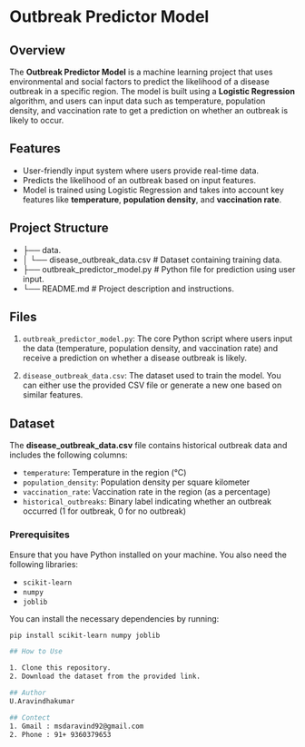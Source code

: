 # Outbreak Predictor Model

## Overview
The **Outbreak Predictor Model** is a machine learning project that uses environmental and social factors to predict the likelihood of a disease outbreak in a specific region. The model is built using a **Logistic Regression** algorithm, and users can input data such as temperature, population density, and vaccination rate to get a prediction on whether an outbreak is likely to occur.

## Features
- User-friendly input system where users provide real-time data.
- Predicts the likelihood of an outbreak based on input features.
- Model is trained using Logistic Regression and takes into account key features like **temperature**, **population density**, and **vaccination rate**.
  
## Project Structure
- ├── data.
- │   └── disease_outbreak_data.csv  # Dataset containing training data.
- ├── outbreak_predictor_model.py    # Python file for prediction using user input.
- └── README.md                      # Project description and instructions.

## Files
1. `outbreak_predictor_model.py`: The core Python script where users input the data (temperature, population density, and vaccination rate) and receive a prediction on whether a disease outbreak is likely.
   
2. `disease_outbreak_data.csv`: The dataset used to train the model. You can either use the provided CSV file or generate a new one based on similar features.

## Dataset
The **disease_outbreak_data.csv** file contains historical outbreak data and includes the following columns:
- `temperature`: Temperature in the region (°C)
- `population_density`: Population density per square kilometer
- `vaccination_rate`: Vaccination rate in the region (as a percentage)
- `historical_outbreaks`: Binary label indicating whether an outbreak occurred (1 for outbreak, 0 for no outbreak)

### Prerequisites
Ensure that you have Python installed on your machine. You also need the following libraries:
- `scikit-learn`
- `numpy`
- `joblib`

You can install the necessary dependencies by running:
```bash
pip install scikit-learn numpy joblib

## How to Use

1. Clone this repository.
2. Download the dataset from the provided link.

## Author
U.Aravindhakumar

## Contect
1. Gmail : msdaravind92@gmail.com
2. Phone : 91+ 9360379653


